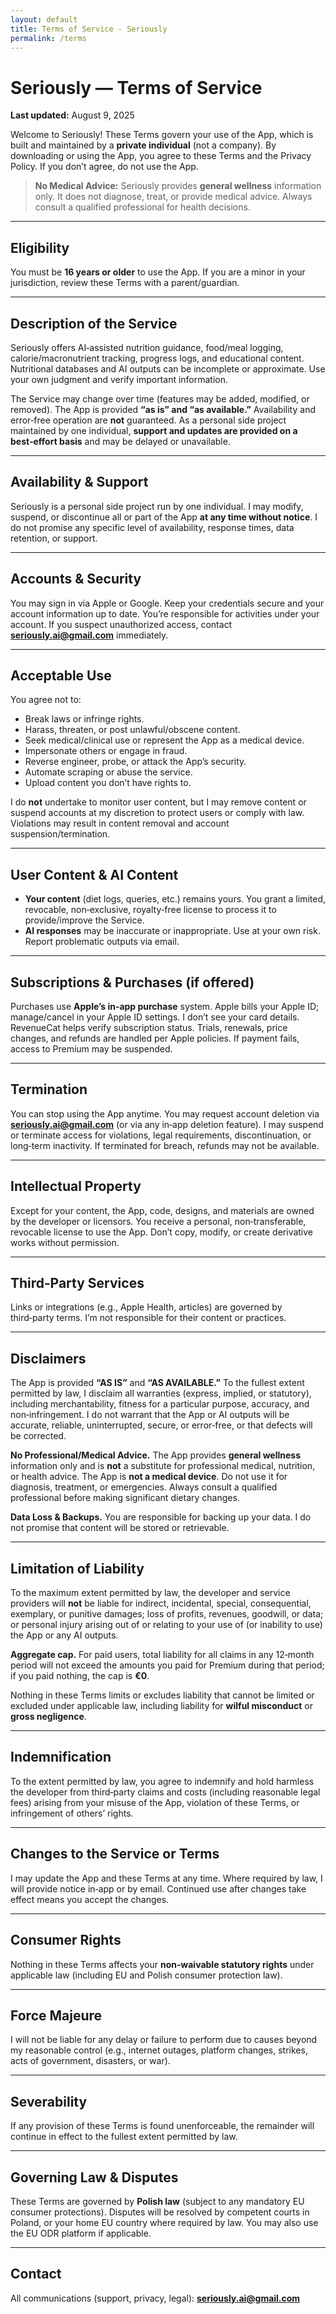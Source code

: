 ```yaml
---
layout: default
title: Terms of Service - Seriously  
permalink: /terms
---
```


# Seriously — Terms of Service

**Last updated:** August 9, 2025

Welcome to Seriously! These Terms govern your use of the App, which is built and maintained by a **private individual** (not a company). By downloading or using the App, you agree to these Terms and the Privacy Policy. If you don’t agree, do not use the App.

> **No Medical Advice:** Seriously provides **general wellness** information only. It does not diagnose, treat, or provide medical advice. Always consult a qualified professional for health decisions.

---

## Eligibility

You must be **16 years or older** to use the App. If you are a minor in your jurisdiction, review these Terms with a parent/guardian.

---

## Description of the Service

Seriously offers AI‑assisted nutrition guidance, food/meal logging, calorie/macronutrient tracking, progress logs, and educational content. Nutritional databases and AI outputs can be incomplete or approximate. Use your own judgment and verify important information.

The Service may change over time (features may be added, modified, or removed). The App is provided **“as is” and “as available.”** Availability and error‑free operation are **not** guaranteed. As a personal side project maintained by one individual, **support and updates are provided on a best‑effort basis** and may be delayed or unavailable.

---

## Availability & Support

Seriously is a personal side project run by one individual. I may modify, suspend, or discontinue all or part of the App **at any time without notice**. I do not promise any specific level of availability, response times, data retention, or support.

---

## Accounts & Security

You may sign in via Apple or Google. Keep your credentials secure and your account information up to date. You’re responsible for activities under your account. If you suspect unauthorized access, contact **[seriously.ai@gmail.com](mailto\:seriously.ai@gmail.com)** immediately.

---

## Acceptable Use

You agree not to:

- Break laws or infringe rights.
- Harass, threaten, or post unlawful/obscene content.
- Seek medical/clinical use or represent the App as a medical device.
- Impersonate others or engage in fraud.
- Reverse engineer, probe, or attack the App’s security.
- Automate scraping or abuse the service.
- Upload content you don’t have rights to.

I do **not** undertake to monitor user content, but I may remove content or suspend accounts at my discretion to protect users or comply with law. Violations may result in content removal and account suspension/termination.

---

## User Content & AI Content

- **Your content** (diet logs, queries, etc.) remains yours. You grant a limited, revocable, non‑exclusive, royalty‑free license to process it to provide/improve the Service.
- **AI responses** may be inaccurate or inappropriate. Use at your own risk. Report problematic outputs via email.

---

## Subscriptions & Purchases (if offered)

Purchases use **Apple’s in‑app purchase** system. Apple bills your Apple ID; manage/cancel in your Apple ID settings. I don’t see your card details. RevenueCat helps verify subscription status. Trials, renewals, price changes, and refunds are handled per Apple policies. If payment fails, access to Premium may be suspended.

---

## Termination

You can stop using the App anytime. You may request account deletion via **[seriously.ai@gmail.com](mailto\:seriously.ai@gmail.com)** (or via any in‑app deletion feature). I may suspend or terminate access for violations, legal requirements, discontinuation, or long‑term inactivity. If terminated for breach, refunds may not be available.

---

## Intellectual Property

Except for your content, the App, code, designs, and materials are owned by the developer or licensors. You receive a personal, non‑transferable, revocable license to use the App. Don’t copy, modify, or create derivative works without permission.

---

## Third‑Party Services

Links or integrations (e.g., Apple Health, articles) are governed by third‑party terms. I’m not responsible for their content or practices.

---

## Disclaimers

The App is provided **“AS IS”** and **“AS AVAILABLE.”** To the fullest extent permitted by law, I disclaim all warranties (express, implied, or statutory), including merchantability, fitness for a particular purpose, accuracy, and non‑infringement. I do not warrant that the App or AI outputs will be accurate, reliable, uninterrupted, secure, or error‑free, or that defects will be corrected.

**No Professional/Medical Advice.** The App provides **general wellness** information only and is **not** a substitute for professional medical, nutrition, or health advice. The App is **not a medical device**. Do not use it for diagnosis, treatment, or emergencies. Always consult a qualified professional before making significant dietary changes.

**Data Loss & Backups.** You are responsible for backing up your data. I do not promise that content will be stored or retrievable.

---

## Limitation of Liability

To the maximum extent permitted by law, the developer and service providers will **not** be liable for indirect, incidental, special, consequential, exemplary, or punitive damages; loss of profits, revenues, goodwill, or data; or personal injury arising out of or relating to your use of (or inability to use) the App or any AI outputs.

**Aggregate cap.** For paid users, total liability for all claims in any 12‑month period will not exceed the amounts you paid for Premium during that period; if you paid nothing, the cap is **€0**.

Nothing in these Terms limits or excludes liability that cannot be limited or excluded under applicable law, including liability for **wilful misconduct** or **gross negligence**.

---

## Indemnification

To the extent permitted by law, you agree to indemnify and hold harmless the developer from third‑party claims and costs (including reasonable legal fees) arising from your misuse of the App, violation of these Terms, or infringement of others’ rights.

---

## Changes to the Service or Terms

I may update the App and these Terms at any time. Where required by law, I will provide notice in‑app or by email. Continued use after changes take effect means you accept the changes.

---

## Consumer Rights

Nothing in these Terms affects your **non‑waivable statutory rights** under applicable law (including EU and Polish consumer protection law).

---

## Force Majeure

I will not be liable for any delay or failure to perform due to causes beyond my reasonable control (e.g., internet outages, platform changes, strikes, acts of government, disasters, or war).

---

## Severability

If any provision of these Terms is found unenforceable, the remainder will continue in effect to the fullest extent permitted by law.

---

## Governing Law & Disputes

These Terms are governed by **Polish law** (subject to any mandatory EU consumer protections). Disputes will be resolved by competent courts in Poland, or your home EU country where required by law. You may also use the EU ODR platform if applicable.

---

## Contact

All communications (support, privacy, legal): **[seriously.ai@gmail.com](mailto\:seriously.ai@gmail.com)**

